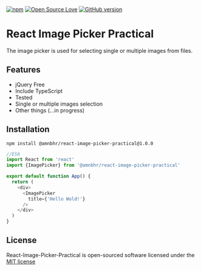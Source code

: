 [![npm](https://img.shields.io/npm/l/react-image-picker.svg)](http://opensource.org/licenses/MIT)
[![Open Source Love](https://badges.frapsoft.com/os/v1/open-source.svg?v=102)](https://github.com/ellerbrock/open-source-badge/)
[![GitHub version](https://badge.fury.io/gh/boennemann%2Fbadges.svg)](http://badge.fury.io/gh/boennemann%2Fbadges)

# React Image Picker Practical
The image picker is used for selecting single or multiple images from files.

## Features
- jQuery Free
- Include TypeScript
- Tested
- Single or multiple images selection
- Other things (...in progress)

## Installation
```
npm install @amnbhr/react-image-picker-practical@1.0.0
```

```javascript
//ES6
import React from 'react'
import {ImagePicker} from '@amnbhr/react-image-picker-practical'

export default function App() {
  return (
    <div>
      <ImagePicker 
        title={'Hello Wold!'}
      />
    </div>
  )
}
```

## License

React-Image-Picker-Practical is open-sourced software licensed under the [MIT license](http://opensource.org/licenses/MIT)
